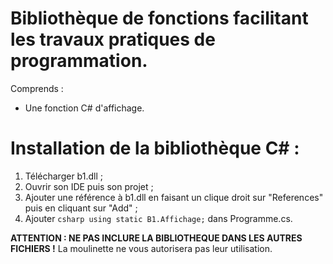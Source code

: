 # Bibliothèque de fonctions facilitant les travaux pratiques de programmation.
Comprends :
  - Une fonction C# d'affichage.

# Installation de la bibliothèque C# :
1) Télécharger b1.dll ;
2) Ouvrir son IDE puis son projet ;
3) Ajouter une référence à b1.dll en faisant un clique droit sur "References" puis en cliquant sur "Add" ;
4) Ajouter ```csharp using static B1.Affichage;``` dans Programme.cs.

**ATTENTION : NE PAS INCLURE LA BIBLIOTHEQUE DANS LES AUTRES FICHIERS !**
La moulinette ne vous autorisera pas leur utilisation.
